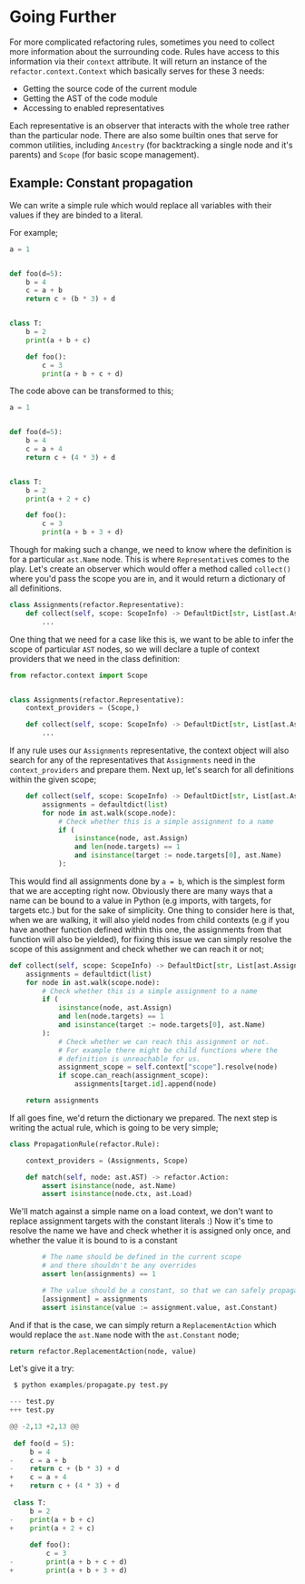 # Going Further

For more complicated refactoring rules, sometimes you need to
collect more information about the surrounding code. Rules have
access to this information via their `context` attribute. It will
return an instance of the `refactor.context.Context` which basically
serves for these 3 needs:

- Getting the source code of the current module
- Getting the AST of the code module
- Accessing to enabled representatives

Each representative is an observer that interacts with the whole
tree rather than the particular node. There are also some builtin
ones that serve for common utilities, including `Ancestry` (for
backtracking a single node and it's parents) and `Scope` (for basic
scope management).

## Example: Constant propagation

We can write a simple rule which would replace all variables with
their values if they are binded to a literal.

For example;

```python
a = 1


def foo(d=5):
    b = 4
    c = a + b
    return c + (b * 3) + d


class T:
    b = 2
    print(a + b + c)

    def foo():
        c = 3
        print(a + b + c + d)
```

The code above can be transformed to this;

```python
a = 1


def foo(d=5):
    b = 4
    c = a + 4
    return c + (4 * 3) + d


class T:
    b = 2
    print(a + 2 + c)

    def foo():
        c = 3
        print(a + b + 3 + d)
```

Though for making such a change, we need to know where the definition is for a
particular `ast.Name` node. This is where `Representative`s comes to the play.
Let's create an observer which would offer a method called `collect()` where
you'd pass the scope you are in, and it would return a dictionary of all definitions.

```python
class Assignments(refactor.Representative):
    def collect(self, scope: ScopeInfo) -> DefaultDict[str, List[ast.Assign]]:
        ...
```

One thing that we need for a case like this is, we want to be able to infer
the scope of particular `AST` nodes, so we will declare a tuple of context providers
that we need in the class definition:

```python
from refactor.context import Scope


class Assignments(refactor.Representative):
    context_providers = (Scope,)

    def collect(self, scope: ScopeInfo) -> DefaultDict[str, List[ast.Assign]]:
        ...
```

If any rule uses our `Assignments` representative, the context object will also
search for any of the representatives that `Assignments` need in the `context_providers`
and prepare them. Next up, let's search for all definitions within the given scope;

```python
    def collect(self, scope: ScopeInfo) -> DefaultDict[str, List[ast.Assign]]:
        assignments = defaultdict(list)
        for node in ast.walk(scope.node):
            # Check whether this is a simple assignment to a name
            if (
                isinstance(node, ast.Assign)
                and len(node.targets) == 1
                and isinstance(target := node.targets[0], ast.Name)
            ):
```

This would find all assignments done by `a = b`, which is the simplest form
that we are accepting right now. Obviously there are many ways that a name
can be bound to a value in Python (e.g imports, with targets, for targets etc.)
but for the sake of simplicity. One thing to consider here is that, when we are
walking, it will also yield nodes from child contexts (e.g if you have another
function defined within this one, the assignments from that function will also
be yielded), for fixing this issue we can simply resolve the scope of this
assignment and check whether we can reach it or not;

```python
def collect(self, scope: ScopeInfo) -> DefaultDict[str, List[ast.Assign]]:
    assignments = defaultdict(list)
    for node in ast.walk(scope.node):
        # Check whether this is a simple assignment to a name
        if (
            isinstance(node, ast.Assign)
            and len(node.targets) == 1
            and isinstance(target := node.targets[0], ast.Name)
        ):
            # Check whether we can reach this assignment or not.
            # For example there might be child functions where the
            # definition is unreachable for us.
            assignment_scope = self.context["scope"].resolve(node)
            if scope.can_reach(assignment_scope):
                assignments[target.id].append(node)

    return assignments
```

If all goes fine, we'd return the dictionary we prepared. The next step is
writing the actual rule, which is going to be very simple;

```python
class PropagationRule(refactor.Rule):

    context_providers = (Assignments, Scope)

    def match(self, node: ast.AST) -> refactor.Action:
        assert isinstance(node, ast.Name)
        assert isinstance(node.ctx, ast.Load)
```

We'll match against a simple name on a load context, we don't want to replace assignment
targets with the constant literals :) Now it's time to resolve the name we have and check
whether it is assigned only once, and whether the value it is bound to is a constant

```python
        # The name should be defined in the current scope
        # and there shouldn't be any overrides
        assert len(assignments) == 1

        # The value should be a constant, so that we can safely propagate
        [assignment] = assignments
        assert isinstance(value := assignment.value, ast.Constant)
```

And if that is the case, we can simply return a `ReplacementAction` which would replace
the `ast.Name` node with the `ast.Constant` node;

```python
return refactor.ReplacementAction(node, value)
```

Let's give it a try:

```python
 $ python examples/propagate.py test.py                  

--- test.py
+++ test.py

@@ -2,13 +2,13 @@
 
 def foo(d = 5):
     b = 4
-    c = a + b
-    return c + (b * 3) + d
+    c = a + 4
+    return c + (4 * 3) + d
 
 class T:
     b = 2
-    print(a + b + c)
+    print(a + 2 + c)
     
     def foo():
         c = 3
-        print(a + b + c + d)
+        print(a + b + 3 + d)
```
